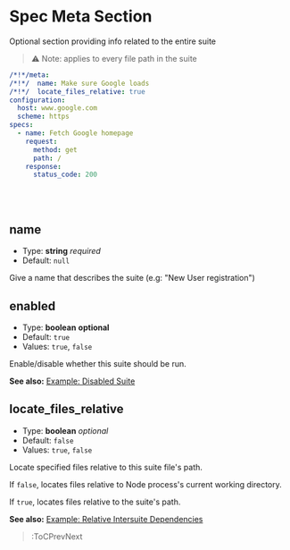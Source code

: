 # Spec Meta Section

Optional section providing info related to the entire suite

> ⚠️ Note: applies to every file path in the suite

```yaml | example-spec.yml
/*!*/meta:
/*!*/  name: Make sure Google loads
/*!*/  locate_files_relative: true
configuration:
  host: www.google.com
  scheme: https
specs:
  - name: Fetch Google homepage
    request:
      method: get
      path: /
    response:
      status_code: 200
```

<br><br>

## name

- Type: **string** _required_
- Default: `null`

Give a name that describes the suite (e.g: "New User registration")

## enabled

- Type: **boolean** __optional__
- Default: `true`
- Values: `true`, `false`

Enable/disable whether this suite should be run.

**See also:** [Example: Disabled Suite](https://github.com/blossomfinance/rest-ez/blob/master/test/cli/src/suites/disabledsuite.suite.yml)

## locate_files_relative

- Type: **boolean** _optional_
- Default: `false`
- Values: `true`, `false`

Locate specified files relative to this suite file's path.

If `false`, locates files relative to Node process's current working directory.

If `true`, locates files relative to the suite's path.

**See also:** [Example: Relative Intersuite Dependencies](https://github.com/blossomfinance/rest-ez/blob/3f7b2f4fe69e77b4faaeefcf20ec0aa98863af51/test/cli/src/suites/suitedependencies/relative.intersuite.dep.suite.yml)

> :ToCPrevNext